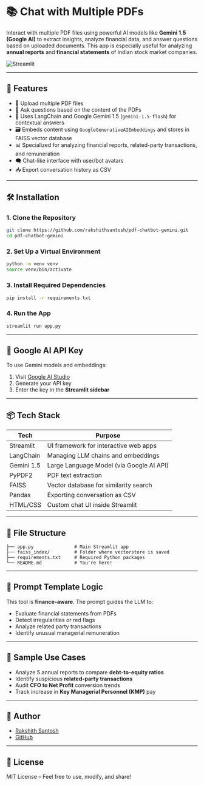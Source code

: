 # 📚 Chat with Multiple PDFs

Interact with multiple PDF files using powerful AI models like **Gemini 1.5 (Google AI)** to extract insights, analyze financial data, and answer questions based on uploaded documents. This app is especially useful for analyzing **annual reports** and **financial statements** of Indian stock market companies.

![Streamlit](https://img.shields.io/badge/Built%20with-Streamlit-orange?style=flat-square&logo=streamlit)

---

## 🚀 Features

- 📄 Upload multiple PDF files
- 🤖 Ask questions based on the content of the PDFs
- 🧠 Uses LangChain and Google Gemini 1.5 (`gemini-1.5-flash`) for contextual answers
- 🗃️ Embeds content using `GoogleGenerativeAIEmbeddings` and stores in FAISS vector database
- 📊 Specialized for analyzing financial reports, related-party transactions, and remuneration
- 🗨️ Chat-like interface with user/bot avatars
- 📥 Export conversation history as CSV

---

## 🛠️ Installation

### 1. Clone the Repository

```bash
git clone https://github.com/rakshithsantosh/pdf-chatbot-gemini.git
cd pdf-chatbot-gemini
```

### 2. Set Up a Virtual Environment

```bash
python -m venv venv
source venv/bin/activate
```

### 3. Install Required Dependencies

```bash
pip install -r requirements.txt
```

### 4. Run the App

```bash
streamlit run app.py
```

---

## 🔐 Google AI API Key

To use Gemini models and embeddings:

1. Visit [Google AI Studio](https://ai.google.dev/)
2. Generate your API key
3. Enter the key in the **Streamlit sidebar**

---

## 📦 Tech Stack

| Tech       | Purpose                                  |
| ---------- | ---------------------------------------- |
| Streamlit  | UI framework for interactive web apps    |
| LangChain  | Managing LLM chains and embeddings       |
| Gemini 1.5 | Large Language Model (via Google AI API) |
| PyPDF2     | PDF text extraction                      |
| FAISS      | Vector database for similarity search    |
| Pandas     | Exporting conversation as CSV            |
| HTML/CSS   | Custom chat UI inside Streamlit          |

---

## 📁 File Structure

```
├── app.py               # Main Streamlit app
├── faiss_index/         # Folder where vectorstore is saved
├── requirements.txt     # Required Python packages
└── README.md            # You're here!
```

---

## 🧠 Prompt Template Logic

This tool is **finance-aware**. The prompt guides the LLM to:

- Evaluate financial statements from PDFs
- Detect irregularities or red flags
- Analyze related party transactions
- Identify unusual managerial remuneration

---

## 🧪 Sample Use Cases

- Analyze 5 annual reports to compare **debt-to-equity ratios**
- Identify suspicious **related-party transactions**
- Audit **CFO to Net Profit** conversion trends
- Track increase in **Key Managerial Personnel (KMP)** pay

---

## 👤 Author

- [Rakshith Santosh](https://www.linkedin.com/in/rak-99-s)
- [GitHub](https://github.com/rakshithsantosh)

---

## 📄 License

MIT License – Feel free to use, modify, and share!
